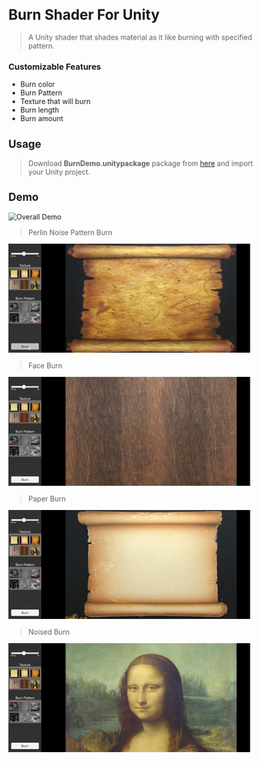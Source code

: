 # Burn Shader For Unity

> A Unity shader that shades material as it like burning with specified pattern.

### Customizable Features
* Burn color
* Burn Pattern
* Texture that will burn
* Burn length
* Burn amount

## Usage

> Download **BurnDemo.unitypackage** package from [here](https://github.com/akgulebubekir/BurnShaders/blob/master/Packages/BurnDemo.unitypackage) and import your Unity project.


## Demo

![Overall Demo](https://raw.githubusercontent.com/akgulebubekir/BurnShaders/master/Screenshots/intro.gif)

> Perlin Noise Pattern Burn

![Overall Demo](https://raw.githubusercontent.com/akgulebubekir/BurnShaders/master/Screenshots/perlin.gif)

> Face Burn

![Overall Demo](https://raw.githubusercontent.com/akgulebubekir/BurnShaders/master/Screenshots/faceburn.gif)

> Paper Burn

![Overall Demo](https://raw.githubusercontent.com/akgulebubekir/BurnShaders/master/Screenshots/paper.gif)

> Noised Burn

![Overall Demo](https://raw.githubusercontent.com/akgulebubekir/BurnShaders/master/Screenshots/monalisa.gif)

